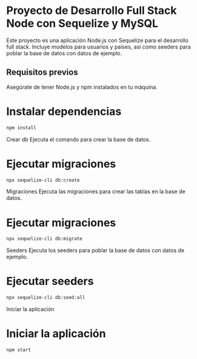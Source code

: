 # Proyecto de Desarrollo Full Stack Node con Sequelize y MySQL

Este proyecto es una aplicación Node.js con Sequelize para el desarrollo full stack. Incluye modelos para usuarios y países, así como seeders para poblar la base de datos con datos de ejemplo.

## Requisitos previos

Asegúrate de tener Node.js y npm instalados en tu máquina.

# Instalar dependencias
```bash
npm install
```

Crear db
Ejecuta el comando para crear la base de datos.
# Ejecutar migraciones
```bash
npx sequelize-cli db:create
```
Migraciones
Ejecuta las migraciones para crear las tablas en la base de datos.
# Ejecutar migraciones
```bash
npx sequelize-cli db:migrate
```
Seeders
Ejecuta los seeders para poblar la base de datos con datos de ejemplo.
# Ejecutar seeders
```bash
npx sequelize-cli db:seed:all
```
Iniciar la aplicación

# Iniciar la aplicación
```bash
npm start
```